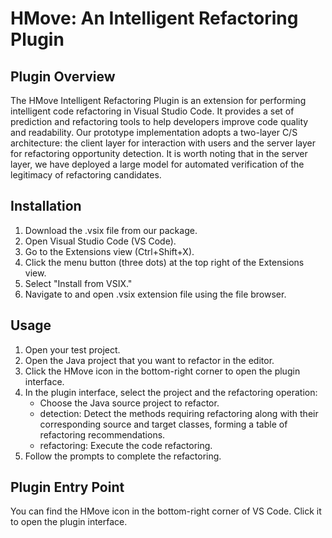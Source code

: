 # HMove: An Intelligent Refactoring Plugin

## Plugin Overview

The HMove Intelligent Refactoring Plugin is an extension for performing intelligent code refactoring in Visual Studio Code. It provides a set of prediction and refactoring tools to help developers improve code quality and readability. Our prototype implementation adopts a two-layer C/S architecture: the client layer for interaction with users and the server layer for refactoring opportunity detection. It is worth noting that in the server layer, we have deployed a large model for automated verification of the legitimacy of refactoring candidates.

## Installation

1. Download the .vsix file from our package.
2. Open Visual Studio Code (VS Code).
3. Go to the Extensions view (Ctrl+Shift+X).
4. Click the menu button (three dots) at the top right of the Extensions view.
5. Select "Install from VSIX."
6. Navigate to and open .vsix extension file using the file browser.

## Usage

1. Open your test project.
2. Open the Java project that you want to refactor in the editor.
3. Click the HMove icon in the bottom-right corner to open the plugin interface.
4. In the plugin interface, select the project and the refactoring operation:
   - Choose the Java source project to refactor.
   - detection: Detect the methods requiring refactoring along with their corresponding source and target classes, forming a table of refactoring recommendations.
   - refactoring: Execute the code refactoring.
5. Follow the prompts to complete the refactoring.

## Plugin Entry Point

You can find the HMove icon in the bottom-right corner of VS Code. Click it to open the plugin interface.